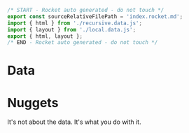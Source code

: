 ```js server
/* START - Rocket auto generated - do not touch */
export const sourceRelativeFilePath = 'index.rocket.md';
import { html } from './recursive.data.js';
import { layout } from './local.data.js';
export { html, layout };
/* END - Rocket auto generated - do not touch */
```

<main>

# Data 
# Nuggets

It's not about the data. It's what you do with it.

</main>
